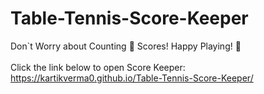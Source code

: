 # Table-Tennis-Score-Keeper

Don`t Worry about Counting 🧮 Scores! Happy Playing! 🏓<br><br>
Click the link below to open Score Keeper: <br>
https://kartikverma0.github.io/Table-Tennis-Score-Keeper/
